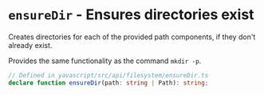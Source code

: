 # `ensureDir` - Ensures directories exist

Creates directories for each of the provided path components, if they don't already exist.

Provides the same functionality as the command `mkdir -p`.

```ts
// Defined in yavascript/src/api/filesystem/ensureDir.ts
declare function ensureDir(path: string | Path): string;
```
